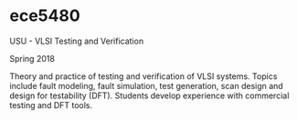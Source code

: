# ece5480
USU - VLSI Testing and Verification

Spring 2018

Theory and practice of testing and verification of VLSI systems. Topics include fault modeling, fault simulation, test generation, scan design and design for testability (DFT). Students develop experience with commercial testing and DFT tools.

